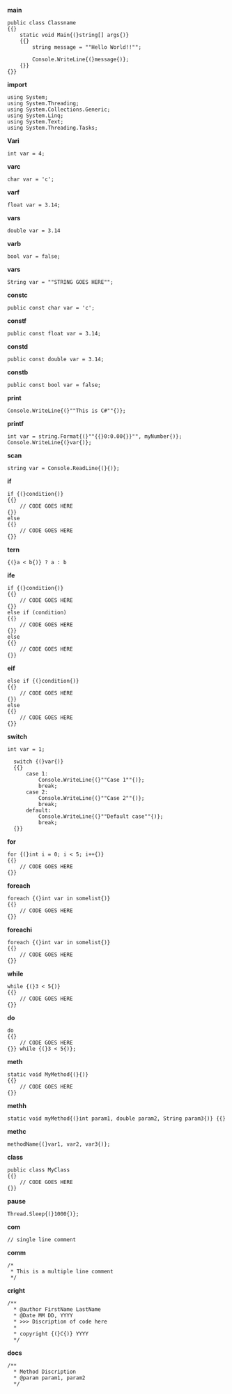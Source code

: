 **main**

```
public class Classname
{{}
    static void Main{(}string[] args{)}
    {{}
        string message = ""Hello World!!"";

        Console.WriteLine{(}message{)};
    {}}
{}}
```

**import**

```
using System;
using System.Threading;
using System.Collections.Generic;
using System.Linq;
using System.Text;
using System.Threading.Tasks;
```

**Vari**

```
int var = 4;
```

**varc**

```
char var = 'c';
```

**varf**

```
float var = 3.14;
```

**vars**

```
double var = 3.14
```

**varb**

```
bool var = false;
```

**vars**

```
String var = ""STRING GOES HERE"";
```

**constc**

```
public const char var = 'c';
```

**constf**

```
public const float var = 3.14;
```

**constd**

```
public const double var = 3.14;
```

**constb**

```
public const bool var = false;
```

**print**

```
Console.WriteLine{(}""This is C#""{)};
```

**printf**

```
int var = string.Format{(}""{{}0:0.00{}}"", myNumber{)};
Console.WriteLine{(}var{)};
```

**scan**

```
string var = Console.ReadLine{(}{)};
```

**if**

```
if {(}condition{)}
{{}
	// CODE GOES HERE
{}}
else
{{}
	// CODE GOES HERE
{}}
```

**tern**

```
{(}a < b{)} ? a : b
```

**ife**

```
if {(}condition{)}
{{}
	// CODE GOES HERE
{}}
else if (condition)
{{}
	// CODE GOES HERE
{}}
else
{{}
	// CODE GOES HERE
{}}
```

**eif**

```
else if {(}condition{)}
{{}
	// CODE GOES HERE
{}}
else
{{}
	// CODE GOES HERE
{}}
```

**switch**

```
int var = 1;

  switch {(}var{)}
  {{}
      case 1:
          Console.WriteLine{(}""Case 1""{)};
          break;
      case 2:
          Console.WriteLine{(}""Case 2""{)};
          break;
      default:
          Console.WriteLine{(}""Default case""{)};
          break;
  {}}
```

**for**

```
for {(}int i = 0; i < 5; i++{)}
{{}
	// CODE GOES HERE
{}}
```

**foreach**

```
foreach {(}int var in somelist{)}
{{}
	// CODE GOES HERE
{}}
```

**foreachi**

```
foreach {(}int var in somelist{)}
{{}
	// CODE GOES HERE
{}}
```

**while**

```
while {(}3 < 5{)}
{{}
	// CODE GOES HERE
{}}
```

**do**

```
do
{{}
	// CODE GOES HERE
{}} while {(}3 < 5{)};
```

**meth**

```
static void MyMethod{(}{)}
{{}
	// CODE GOES HERE
{}}
```

**methh**

```
static void myMethod{(}int param1, double param2, String param3{)} {{}
```

**methc**

```
methodName{(}var1, var2, var3{)};
```

**class**

```
public class MyClass
{{}
	// CODE GOES HERE
{}}
```

**pause**

```
Thread.Sleep{(}1000{)};
```

**com**

```
// single line comment
```

**comm**

```
/*
 * This is a multiple line comment
 */
```

**cright**

```
/**
  * @author FirstName LastName
  * @Date MM DD, YYYY
  * >>> Discription of code here
  *
  * copyright {(}C{)} YYYY
  */
```

**docs**

```
/**
  * Method Discription
  * @param param1, param2
  */
```